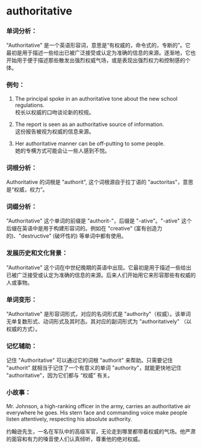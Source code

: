 # authoritative

### 单词分析：

  

"Authoritative" 是一个英语形容词，意思是“有权威的，命令式的，专断的”。它最初是用于描述一些给出已被广泛接受或认定为准确的信息的来源。逐渐地，它也开始用于便于描述那些散发出强烈权威气场，或是表现出强烈权力和控制感的个体。

  

### 例句：

  

1.  The principal spoke in an authoritative tone about the new school regulations.  
    校长以权威的口吻谈论新的校规。
    
      
    
2.  The report is seen as an authoritative source of information.  
    这份报告被视为权威的信息来源。
    
      
    
3.  Her authoritative manner can be off-putting to some people.  
    她的专横方式可能会让一些人感到不悦。
    
      
    

  

### 词根分析：

  

Authoritative 的词根是 "authorit", 这个词根源自于拉丁语的 "auctoritas"，意思是“权威，权力”。

  

### 词缀分析：

  

"Authoritative" 这个单词的前缀是 "authorit-"，后缀是 "-ative"。"-ative" 这个后缀在英语中是用于构建形容词的。例如在 "creative" (富有创造力的)、"destructive" (破坏性的) 等单词中都有使用。

  

### 发展历史和文化背景：

  

"Authoritative" 这个词在中世纪晚期的英语中出现。它最初是用于描述一些给出已被广泛接受或认定为准确的信息的来源。后来人们开始用它来形容那些有权威的人或事物。

  

### 单词变形：

  

"Authoritative" 是形容词形式，对应的名词形式是 "authority"（权威）。该单词无单复数形式、动词形式及其时态。其对应的副词形式为 "authoritatively" （以权威的方式）。

  

### 记忆辅助：

  

记住 "Authoritative" 可以通过它的词根 "authorit" 来帮助。只需要记住 "authorit" 就相当于记住了一个有意义的单词 "authority"，就能更快地记住 "authoritative"，因为它们都与 “权威” 有关。

  

### 小故事：

  

Mr. Johnson, a high-ranking officer in the army, carries an authoritative air everywhere he goes. His stern face and commanding voice make people listen attentively, respecting his absolute authority.

  

约翰逊先生，一名在军队中的高级军官，无论走到哪里都带着权威的气场。他严肃的面容和有力的嗓音使人们认真倾听，尊重他的绝对权威。
